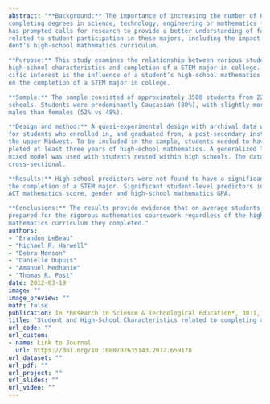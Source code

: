 ```yaml
---
abstract: "**Background:** The importance of increasing the number of US college students
completing degrees in science, technology, engineering or mathematics (STEM)
has prompted calls for research to provide a better understanding of factors
related to student participation in these majors, including the impact of a stu-
dent’s high-school mathematics curriculum.

**Purpose:** This study examines the relationship between various student and
high-school characteristics and completion of a STEM major in college. Of spe-
cific interest is the influence of a student’s high-school mathematics curriculum
on the completion of a STEM major in college.

**Sample:** The sample consisted of approximately 3500 students from 229 high
schools. Students were predominantly Caucasian (80%), with slightly more
males than females (52% vs 48%).

**Design and method:** A quasi-experimental design with archival data was used
for students who enrolled in, and graduated from, a post-secondary institution in
the upper Midwest. To be included in the sample, students needed to have com-
pleted at least three years of high-school mathematics. A generalized linear
mixed model was used with students nested within high schools. The data were
cross-sectional.

**Results:** High-school predictors were not found to have a significant impact on
the completion of a STEM major. Significant student-level predictors included
ACT mathematics score, gender and high-school mathematics GPA.

**Conclusions:** The results provide evidence that on average students are equally
prepared for the rigorous mathematics coursework regardless of the high-school
mathematics curriculum they completed."
authors: 
- "Brandon LeBeau" 
- "Michael R. Harwell" 
- "Debra Monson"
- "Danielle Dupuis" 
- "Amanuel Medhanie" 
- "Thomas R. Post"  
date: 2012-03-19
image: ""
image_preview: ""
math: false
publication: In *Research in Science & Technological Education*, 30:1, 17 - 28
title: "Student and High-School Characteristics related to completing a science, technology, engineering or mathematics (STEM) major in college"
url_code: ""
url_custom:
- name: Link to Journal
  url: https://doi.org/10.1080/02635143.2012.659178
url_dataset: ""
url_pdf: ""
url_project: ""
url_slides: ""
url_video: ""
---
```



